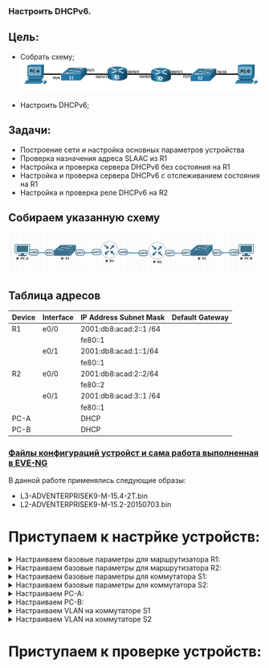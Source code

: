 ### Настроить DHCPv6.

## Цель:

- Собрать схему;  
   ![img_1.png](img_1.PNG)   

- Настроить DHCPv6;

## Задачи:

 - Построение сети и настройка основных параметров устройства
 - Проверка назначения адреса SLAAC из R1
 - Настройка и проверка сервера DHCPv6 без состояния на R1
 - Настройка и проверка сервера DHCPv6 с отслеживанием состояния на R1
 - Настройка и проверка реле DHCPv6 на R2



## Собираем указанную схему
![img_2.png](img_2.PNG)


## Таблица адресов
| Device  | Interface | IP Address Subnet Mask | Default Gateway |
|---------|-----------|------------------------|-----------------|
| R1      | e0/0      | 2001:db8:acad:2::1 /64 |                 | 
|         |           | fe80::1                |                 | 
|         | e0/1      | 2001:db8:acad:1::1/64  |                 | 
|         |           | fe80::1                |                 | 
| R2      | e0/0      | 2001:db8:acad:2::2/64  |                 | 
|         |           | fe80::2                |                 | 
|         | e0/1      | 2001:db8:acad:3::1 /64 |                 | 
|         |           | fe80::1                |                 | 
| PC-A    |           | DHCP                   |                 | 
| PC-B    |           | DHCP                   |                 | 

 
### [Файлы конфигураций устройст и сама работа выполненная в EVE-NG ](https://gl.niknav.ru/otus/network_engineer_professional/-/tree/main/labs/lab03.1/configs)
В данной работе применялись следующие образы:
 - L3-ADVENTERPRISEK9-M-15.4-2T.bin
 - L2-ADVENTERPRISEK9-M-15.2-20150703.bin

# Приступаем к настрйке устройств:

<details>

<summary> Настраиваем базовые параметры для маршрутизатора R1: </summary>

```

```
</details>

<details>

<summary> Настраиваем базовые параметры для маршрутизатора R2: </summary>

```

```
</details>


<details>

<summary> Настраиваем базовые параметры для коммутатора S1: </summary>

```

```
</details>

<details>

<summary> Настраиваем базовые параметры для коммутатора S2: </summary>

```

```
</details>


<details>

<summary> Настраиваем PC-A: </summary>

```

```
</details>


<details>

<summary> Настраиваем PC-B: </summary>

```

```
</details>

<details>

<summary> Настраиваем VLAN на коммутаторе S1 </summary>

```

```

```

```
```

```
```


```

</details>


<details>

<summary> Настраиваем VLAN на коммутаторе S2 </summary>

```

```

```

```
```

```
```


```

</details>



# Приступаем к проверке устройств:

